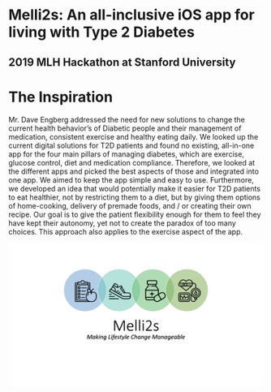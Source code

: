 # Melli2s: An all-inclusive iOS app for living with Type 2 Diabetes
## 2019 MLH Hackathon at Stanford University

# The Inspiration
Mr. Dave Engberg addressed the need for new solutions to change the current health behavior’s of Diabetic people and their management of medication, consistent exercise and healthy eating daily. We looked up the current digital solutions for T2D patients and found no existing, all-in-one app for the four main pillars of managing diabetes, which are exercise, glucose control, diet and medication compliance. Therefore, we looked at the different apps and picked the best aspects of those and integrated into one app. We aimed to keep the app simple and easy to use. Furthermore, we developed an idea that would potentially make it easier for T2D patients to eat healthier, not by restricting them to a diet, but by giving them options of home-cooking, delivery of premade foods, and / or creating their own recipe. Our goal is to give the patient flexibility enough for them to feel they have kept their autonomy, yet not to create the paradox of too many choices. This approach also applies to the exercise aspect of the app.

<a target="_blank"><img src="https://raw.githubusercontent.com/ctlong12/Stanford-Health-Hackathon/master/images/title-screen.png" border="0" alt="Fuzzy Logic"></a>
